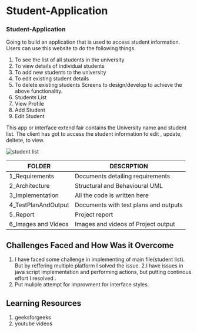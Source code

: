 # Student-Application

### Student-Application

Going to build an application that is used to access student information. Users can use
this website to do the following things.
1. To see the list of all students in the university
2. To view details of individual students
3. To add new students to the university
4. To edit existing student details
5. To delete existing students
Screens to design/develop to achieve the above functionality.
1. Students List
2. View Profile
3. Add Student
4. Edit Student 

This app or interface extend fair contains the University name and student list. The client has got to access the student information to edit , update, deltete, to view.

![student list](https://user-images.githubusercontent.com/90717512/153727615-a7082f9c-e91b-4176-ad6f-fe3a6d2c6b13.png)



| FOLDER              |                  DESCRPTION             |    
|---------------------|-----------------------------------------|
| 1_Requirements      |Documents detailing requirements         |             
| 2_Architecture      |Structural and Behavioural UML           |   
| 3_Implementation    |All the code is written here             |
| 4_TestPlanAndOutput |Documents with test plans and outputs    | 
| 5_Report            |Project report                           |
| 6_Images and Videos |Images and videos of Project output      | 




## Challenges Faced and How Was it Overcome

 1. I have faced some challenge in implementing of main file(student list). But by reffering multiple platform I solved the issue.
 2.I have issues in java script implementation and performing actions, but putting continous effort I resolved .
 3. Put muliple attempt for improvment for interface styles.

## Learning Resources

 1. geeksforgeeks
 2. youtube videos
 

